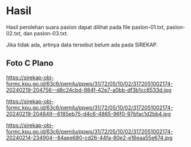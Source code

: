 # Hasil

Hasil perolehan suara paslon dapat dilihat pada file paslon-01.txt, paslon-02.txt, dan paslon-03.txt.

Jika tidak ada, artinya data tersebut belum ada pada SIREKAP.

## Foto C Plano

https://sirekap-obj-formc.kpu.go.id/63c6/pemilu/ppwp/31/72/05/10/02/3172051002174-20240219-204756--d8c24cbd-984f-42e7-a0bb-df3b1cc6533d.jpg

https://sirekap-obj-formc.kpu.go.id/63c6/pemilu/ppwp/31/72/05/10/02/3172051002174-20240219-204849--6185eb75-d4c6-4865-96f0-97bfac1d2bb4.jpg

https://sirekap-obj-formc.kpu.go.id/63c6/pemilu/ppwp/31/72/05/10/02/3172051002174-20240214-234904--84aee680-cd26-44fa-80e2-e16eaa55e674.jpg

